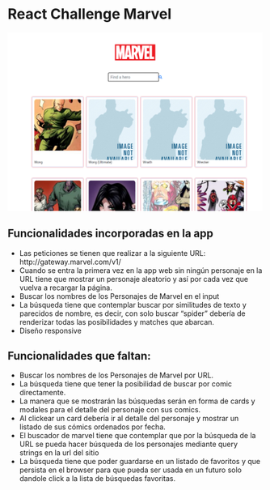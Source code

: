 <h1>React Challenge Marvel</h1>

<img src="./src/assets/images/preview-screenshoots-app.png"/>

<h2>
Funcionalidades incorporadas en la app 
</h2>

<ul>

<li>Las peticiones se tienen que realizar a la siguiente URL:
http://gateway.marvel.com/v1/</li>

<li>Cuando se entra la primera vez en la app web sin ningún personaje en
la URL tiene que mostrar un personaje aleatorio y así por cada vez
que vuelva a recargar la página.</li>

<li>Buscar los nombres de los Personajes de Marvel en el input</li>

<li>La búsqueda tiene que contemplar buscar por similitudes de texto y
parecidos de nombre, es decir, con solo buscar “spider” debería de
renderizar todas las posibilidades y matches que abarcan.</li>

<li>Diseño responsive</li>  
  
</ul>

<h2>
Funcionalidades que faltan:
</h2>

<ul>

<li>Buscar los nombres de los Personajes de Marvel por URL.</li>

<li>La búsqueda tiene que tener la posibilidad de buscar por comic
directamente.
</li>

<li>La manera que se mostrarán las búsquedas serán en forma de cards
y modales para el detalle del personaje con sus comics.</li>

<li>
Al clickear un card debería ir al detalle del personaje y mostrar un
listado de sus cómics ordenados por fecha.
</li>

<li>
El buscador de marvel tiene que contemplar que por la búsqueda de
la URL se pueda hacer búsqueda de los personajes mediante query
strings en la url del sitio
</li>

<li>
La búsqueda tiene que poder guardarse en un listado de favoritos y
que persista en el browser para que pueda ser usada en un futuro solo
dandole click a la lista de búsquedas favoritas.

</li>
</ul>
